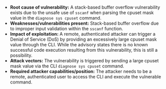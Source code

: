 - **Root cause of vulnerability:** A stack-based buffer overflow vulnerability exists due to the unsafe use of `sscanf` when parsing the cpuset mask value in the `diagnose sys cpuset` command.
- **Weaknesses/vulnerabilities present:** Stack-based buffer overflow due to improper input validation within the `sscanf` function.
- **Impact of exploitation:** A remote, authenticated attacker can trigger a Denial of Service (DoS) by providing an excessively large cpuset mask value through the CLI. While the advisory states there is no known successful code execution resulting from this vulnerability, this is still a possibility.
- **Attack vectors:** The vulnerability is triggered by sending a large cpuset mask value via the CLI `diagnose sys cpuset` command.
- **Required attacker capabilities/position:** The attacker needs to be a remote, authenticated user to access the CLI and execute the vulnerable command.